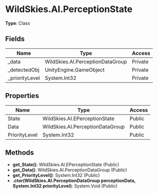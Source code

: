 ﻿# WildSkies.AI.PerceptionState

**Type**: Class

## Fields

| Name | Type | Access |
|------|------|--------|
| _data | WildSkies.AI.PerceptionDataGroup | Private |
| _detectedObj | UnityEngine.GameObject | Private |
| _priorityLevel | System.Int32 | Private |

## Properties

| Name | Type | Access |
|------|------|--------|
| State | WildSkies.AI.EPerceptionState | Public |
| Data | WildSkies.AI.PerceptionDataGroup | Public |
| PriorityLevel | System.Int32 | Public |

## Methods

- **get_State()**: WildSkies.AI.EPerceptionState (Public)
- **get_Data()**: WildSkies.AI.PerceptionDataGroup (Public)
- **get_PriorityLevel()**: System.Int32 (Public)
- **.ctor(WildSkies.AI.PerceptionDataGroup perceptionData, System.Int32 priorityLevel)**: System.Void (Public)

